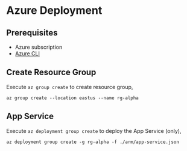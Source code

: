 # Azure Deployment
## Prerequisites
- Azure subscription
- [Azure CLI](https://docs.microsoft.com/en-us/cli/azure/install-azure-cli)

## Create Resource Group
Execute `az group create` to create resource group,
```
az group create --location eastus --name rg-alpha
```

## App Service 
Execute `az deployment group create` to deploy the App Service (only),
```
az deployment group create -g rg-alpha -f ./arm/app-service.json
```
